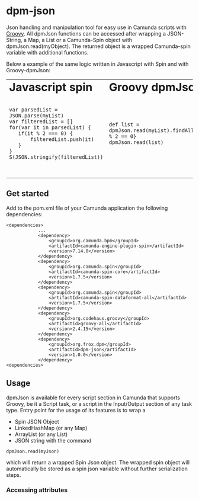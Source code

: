 # dpm-json
Json handling and manipulation tool for easy use in Camunda scripts with [Groovy](https://groovy-lang.org/syntax.html). All dpmJson functions can be accessed after wrapping a JSON-String, a Map, a List or a Camunda-Spin object with dpmJson.read(myObject). The returned object is a wrapped Camunda-spin variable with additional functions.

Below a example of the same logic written in Javascript with Spin and with Groovy-dpmJson:

<table border="0">
 <tr>
    <td><b style="font-size:30px">Javascript spin</b></td>
    <td><b style="font-size:30px">Groovy dpmJson</b></td>
 </tr>
 <tr>
   <td>
     <pre><code>
var parsedList = JSON.parse(myList)
var filteredList = []
for(var it in parsedList) {
   if(it % 2 === 0) {
       filteredList.push(it)
   }
}
S(JSON.stringify(filteredList))
        </code>
      </pre>
   </td>
    <td>
      <pre><code>
def list = dpmJson.read(myList).findAll{it % 2 == 0}
dpmJson.read(list)
        </code>
      </pre>
   </td>
 </tr>
</table>

## Get started
Add to the pom.xml file of your Camunda application the following dependencies:

```
<dependencies>
            ...
            <dependency>
                <groupId>org.camunda.bpm</groupId>
                <artifactId>camunda-engine-plugin-spin</artifactId>
                <version>7.14.0</version>
            </dependency>
            <dependency>
                <groupId>org.camunda.spin</groupId>
                <artifactId>camunda-spin-core</artifactId>
                <version>1.7.5</version>
            </dependency>
            <dependency>
                <groupId>org.camunda.spin</groupId>
                <artifactId>camunda-spin-dataformat-all</artifactId>
                <version>1.7.5</version>
            </dependency>
            <dependency>
                <groupId>org.codehaus.groovy</groupId>
                <artifactId>groovy-all</artifactId>
                <version>2.4.15</version>
            </dependency>
            <dependency>
                <groupId>org.frox.dpm</groupId>
                <artifactId>dpm-json</artifactId>
                <version>1.0.0</version>
            </dependency>
<dependencies>
```

## Usage
dpmJson is available for every script section in Camunda that supports Groovy, be it a Script task, or a script in the Input/Output section of any task type. Entry point for the usage of its features is to wrap a 
- Spin JSON Object
- LinkedHashMap (or any Map)
- ArrayList (or any List)
- JSON string 
with the command
```
dpmJson.read(myJson)
```
which will return a wrapped Spin Json object. The wrapped spin object will automatically be stored as a spin json variable without further serialization steps.

### Accessing attributes

